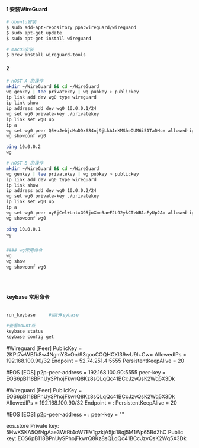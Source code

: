 

#### 1 安装WireGuard
```bash
# Ubuntu安装
$ sudo add-apt-repository ppa:wireguard/wireguard
$ sudo apt-get update
$ sudo apt-get install wireguard

# macOS安装
$ brew install wireguard-tools

```

#### 2 

``` bash
# HOST A 的操作
mkdir ~/WireGuard && cd ~/WireGuard
wg genkey | tee privatekey | wg pubkey > publickey
ip link add dev wg0 type wireguard
ip link show
ip address add dev wg0 10.0.0.1/24
wg set wg0 private-key ./privatekey
ip link set wg0 up
ip a
wg set wg0 peer Q5+oJebjcMuDDx684nj9jLkA1rXMSheOUM6i51TaDHc= allowed-ips 10.0.0.2/32 endpoint 172.28.130.139:35139
wg showconf wg0

ping 10.0.0.2
wg

# HOST B 的操作
mkdir ~/WireGuard && cd ~/WireGuard
wg genkey | tee privatekey | wg pubkey > publickey
ip link add dev wg0 type wireguard
ip link show
ip address add dev wg0 10.0.0.2/24 
wg set wg0 private-key ./privatekey
ip link set wg0 up
ip a
wg set wg0 peer oy6jCel+LntxG95joXme3aeFJL92ykCTzWB1aFyUp2A= allowed-ips 10.0.0.1/32 endpoint 172.28.130.182:33834
wg showconf wg0

ping 10.0.0.1
wg


#### wg常用命令
wg
wg show
wg showconf wg0





```



#### keybase 常用命令
``` bash

run_keybase     #运行keybase

#查看mount点
keybase status      
keybase config get


```















#Wireguard
[Peer]
PublicKey = 2KPt7wWBfb8w4NgmYSvOn/93qooCOQHCXl39wU9l+Cw=
AllowedIPs = 192.168.100.90/32
Endpoint = 52.74.251.4:5555
PersistentKeepAlive = 20

#EOS
[EOS]
p2p-peer-address = 192.168.100.90:5555
peer-key = EOS6pB118BPnUySPhojFkwrQ8Kz8sQLqQc41BCcJzvQsK2Wq5X3Dk







#Wireguard
[Peer]
PublicKey = EOS6pB118BPnUySPhojFkwrQ8Kz8sQLqQc41BCcJzvQsK2Wq5X3Dk
AllowedIPs = 192.168.100.90/32
Endpoint = <peer-public-endpoint>:<peer-vpn-port>
PersistentKeepAlive = 20

#EOS
[EOS]
p2p-peer-address = <vpn-ip-address>:<p2p-port>
peer-key = "<eos-public-key>"





eos.store
Private key: 5HwKSKA5QfNgAae3WtRt4oW7EV1gzkjA5jd18qj5M1Wp65BdZhC
Public key: EOS6pB118BPnUySPhojFkwrQ8Kz8sQLqQc41BCcJzvQsK2Wq5X3Dk